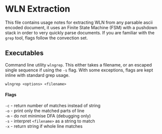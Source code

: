 # WLN Extraction 

This file contains usage notes for extracting WLN from any parsable ascii encoded document, it uses an Finite State Machine (FSM) with a pushdown stack in order to very quickly parse documents. If you are familiar with the `grep` tool, flags follow the convection set. 


## Executables

Command line utility `wlngrep`. This either takes a filename, or an escaped single sequence if using the `-s` flag. With some exceptions, flags are kept inline with standard grep usage.

```
wlngrep <options> <filename>
```

#### Flags 

`-c` - return number of matches instead of string <br>
`-o` - print only the matched parts of line <br>
`-m` - do not minimise DFA (debugging only) <br>
`-s` - interpret `<filename>` as a string to match <br>
`-x` - return string if whole line matches <br>